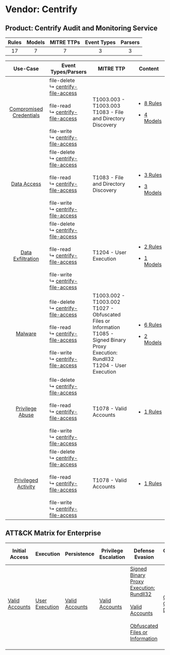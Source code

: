 Vendor: Centrify
================
Product: Centrify Audit and Monitoring Service
----------------------------------------------
| Rules | Models | MITRE TTPs | Event Types | Parsers |
|:-----:|:------:|:----------:|:-----------:|:-------:|
|  17   |   7    |     7      |      3      |    3    |

|                                  Use-Case                                  | Event Types/Parsers                                                                                                                                                                                                                                                                       | MITRE TTP                                                                                                                                         | Content                                                                                                                                           |
|:--------------------------------------------------------------------------:| ----------------------------------------------------------------------------------------------------------------------------------------------------------------------------------------------------------------------------------------------------------------------------------------- | ------------------------------------------------------------------------------------------------------------------------------------------------- | ------------------------------------------------------------------------------------------------------------------------------------------------- |
| [Compromised Credentials](../../../UseCases/uc_compromised_credentials.md) |  file-delete<br> ↳ [centrify-file-access](Parsers/parserContent_centrify-file-access.md)<br><br> file-read<br> ↳ [centrify-file-access](Parsers/parserContent_centrify-file-access.md)<br><br> file-write<br> ↳ [centrify-file-access](Parsers/parserContent_centrify-file-access.md)<br> | T1003.003 - T1003.003<br>T1083 - File and Directory Discovery<br>                                                                                 | [<ul><li>8 Rules</li></ul><ul><li>4 Models</li></ul>](Rules_Models/r_m_centrify_centrify_audit_and_monitoring_service_Compromised_Credentials.md) |
|             [Data Access](../../../UseCases/uc_data_access.md)             |  file-delete<br> ↳ [centrify-file-access](Parsers/parserContent_centrify-file-access.md)<br><br> file-read<br> ↳ [centrify-file-access](Parsers/parserContent_centrify-file-access.md)<br><br> file-write<br> ↳ [centrify-file-access](Parsers/parserContent_centrify-file-access.md)<br> | T1083 - File and Directory Discovery<br>                                                                                                          | [<ul><li>3 Rules</li></ul><ul><li>3 Models</li></ul>](Rules_Models/r_m_centrify_centrify_audit_and_monitoring_service_Data_Access.md)             |
|       [Data Exfiltration](../../../UseCases/uc_data_exfiltration.md)       |  file-delete<br> ↳ [centrify-file-access](Parsers/parserContent_centrify-file-access.md)<br><br> file-read<br> ↳ [centrify-file-access](Parsers/parserContent_centrify-file-access.md)<br><br> file-write<br> ↳ [centrify-file-access](Parsers/parserContent_centrify-file-access.md)<br> | T1204 - User Execution<br>                                                                                                                        | [<ul><li>2 Rules</li></ul><ul><li>1 Models</li></ul>](Rules_Models/r_m_centrify_centrify_audit_and_monitoring_service_Data_Exfiltration.md)       |
|                 [Malware](../../../UseCases/uc_malware.md)                 |  file-delete<br> ↳ [centrify-file-access](Parsers/parserContent_centrify-file-access.md)<br><br> file-read<br> ↳ [centrify-file-access](Parsers/parserContent_centrify-file-access.md)<br><br> file-write<br> ↳ [centrify-file-access](Parsers/parserContent_centrify-file-access.md)<br> | T1003.002 - T1003.002<br>T1027 - Obfuscated Files or Information<br>T1085 - Signed Binary Proxy Execution: Rundll32<br>T1204 - User Execution<br> | [<ul><li>6 Rules</li></ul><ul><li>2 Models</li></ul>](Rules_Models/r_m_centrify_centrify_audit_and_monitoring_service_Malware.md)                 |
|         [Privilege Abuse](../../../UseCases/uc_privilege_abuse.md)         |  file-delete<br> ↳ [centrify-file-access](Parsers/parserContent_centrify-file-access.md)<br><br> file-read<br> ↳ [centrify-file-access](Parsers/parserContent_centrify-file-access.md)<br><br> file-write<br> ↳ [centrify-file-access](Parsers/parserContent_centrify-file-access.md)<br> | T1078 - Valid Accounts<br>                                                                                                                        | [<ul><li>1 Rules</li></ul>](Rules_Models/r_m_centrify_centrify_audit_and_monitoring_service_Privilege_Abuse.md)                                   |
|     [Privileged Activity](../../../UseCases/uc_privileged_activity.md)     |  file-delete<br> ↳ [centrify-file-access](Parsers/parserContent_centrify-file-access.md)<br><br> file-read<br> ↳ [centrify-file-access](Parsers/parserContent_centrify-file-access.md)<br><br> file-write<br> ↳ [centrify-file-access](Parsers/parserContent_centrify-file-access.md)<br> | T1078 - Valid Accounts<br>                                                                                                                        | [<ul><li>1 Rules</li></ul>](Rules_Models/r_m_centrify_centrify_audit_and_monitoring_service_Privileged_Activity.md)                               |

ATT&CK Matrix for Enterprise
----------------------------
| Initial Access                                                      | Execution                                                           | Persistence                                                         | Privilege Escalation                                                | Defense Evasion                                                                                                                                                                                                                                     | Credential Access                                                          | Discovery                                                                         | Lateral Movement | Collection | Command and Control | Exfiltration | Impact |
| ------------------------------------------------------------------- | ------------------------------------------------------------------- | ------------------------------------------------------------------- | ------------------------------------------------------------------- | --------------------------------------------------------------------------------------------------------------------------------------------------------------------------------------------------------------------------------------------------- | -------------------------------------------------------------------------- | --------------------------------------------------------------------------------- | ---------------- | ---------- | ------------------- | ------------ | ------ |
| [Valid Accounts](https://attack.mitre.org/techniques/T1078)<br><br> | [User Execution](https://attack.mitre.org/techniques/T1204)<br><br> | [Valid Accounts](https://attack.mitre.org/techniques/T1078)<br><br> | [Valid Accounts](https://attack.mitre.org/techniques/T1078)<br><br> | [Signed Binary Proxy Execution: Rundll32](https://attack.mitre.org/techniques/T1085)<br><br>[Valid Accounts](https://attack.mitre.org/techniques/T1078)<br><br>[Obfuscated Files or Information](https://attack.mitre.org/techniques/T1027)<br><br> | [OS Credential Dumping](https://attack.mitre.org/techniques/T1003)<br><br> | [File and Directory Discovery](https://attack.mitre.org/techniques/T1083)<br><br> |                  |            |                     |              |        |